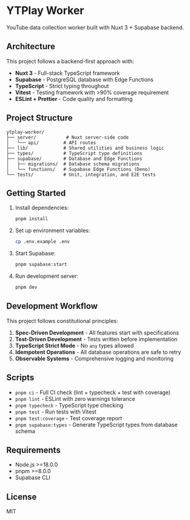 # YTPlay Worker

YouTube data collection worker built with Nuxt 3 + Supabase backend.

## Architecture

This project follows a backend-first approach with:

- **Nuxt 3** - Full-stack TypeScript framework
- **Supabase** - PostgreSQL database with Edge Functions
- **TypeScript** - Strict typing throughout
- **Vitest** - Testing framework with >90% coverage requirement
- **ESLint + Prettier** - Code quality and formatting

## Project Structure

```
ytplay-worker/
├── server/           # Nuxt server-side code
│   └── api/         # API routes
├── lib/             # Shared utilities and business logic
├── types/           # TypeScript type definitions
├── supabase/        # Database and Edge Functions
│   ├── migrations/  # Database schema migrations
│   └── functions/   # Supabase Edge Functions (Deno)
└── tests/           # Unit, integration, and E2E tests
```

## Getting Started

1. Install dependencies:

   ```bash
   pnpm install
   ```

2. Set up environment variables:

   ```bash
   cp .env.example .env
   ```

3. Start Supabase:

   ```bash
   pnpm supabase:start
   ```

4. Run development server:
   ```bash
   pnpm dev
   ```

## Development Workflow

This project follows constitutional principles:

1. **Spec-Driven Development** - All features start with specifications
2. **Test-Driven Development** - Tests written before implementation
3. **TypeScript Strict Mode** - No `any` types allowed
4. **Idempotent Operations** - All database operations are safe to retry
5. **Observable Systems** - Comprehensive logging and monitoring

## Scripts

- `pnpm ci` - Full CI check (lint + typecheck + test with coverage)
- `pnpm lint` - ESLint with zero warnings tolerance
- `pnpm typecheck` - TypeScript type checking
- `pnpm test` - Run tests with Vitest
- `pnpm test:coverage` - Test coverage report
- `pnpm supabase:types` - Generate TypeScript types from database schema

## Requirements

- Node.js >=18.0.0
- pnpm >=8.0.0
- Supabase CLI

## License

MIT
